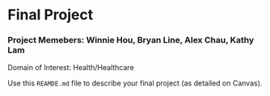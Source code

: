 # Final Project

### Project Memebers: Winnie Hou, Bryan Line, Alex Chau, Kathy Lam
Domain of Interest: Health/Healthcare

Use this `REAMDE.md` file to describe your final project (as detailed on Canvas).

